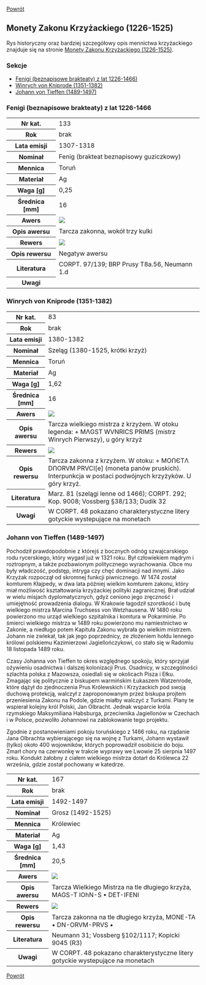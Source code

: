 [Powrót](../)


## Monety Zakonu Krzyżackiego (1226-1525)

Rys historyczny oraz bardziej szczegółowy opis mennictwa krzyżackiego znajduje się na stronie [Monety Zakonu Krzyżackiego (1226-1525)](https://numizmatyka.satola.net/pages/Monety_Zakonu_Krzyzackiego.html).

### Sekcje
- [Fenigi (beznapisowe brakteaty) z lat 1226-1466)](#m1-1)
- [Winrych von Kniprode (1351-1382)](#m1-2)
- [Johann von Tieffen (1489-1497)](#m1-3)


<a id='m1-1'></a>
### Fenigi (beznapisowe brakteaty) z lat 1226-1466

<table class="center">
  <tr>
    <th>Nr kat.</th>
    <td>133</td>
  </tr>
  <tr>
    <th>Rok</th>
    <td>brak</td>
  </tr>
  <tr>
    <th>Lata emisji</th>
    <td>1307-1318</td>
  </tr>
  <tr>
    <th>Nominał</th>
    <td>Fenig (brakteat beznapisowy guziczkowy)</td>
  </tr>
  <tr>
    <th>Mennica</th>
    <td>Toruń</td>
  </tr>
  <tr>
    <th>Materiał</th>
    <td>Ag</td>
  </tr>
  <tr>
    <th>Waga [g]</th>
    <td>0,25</td>
  </tr>
  <tr>
    <th>Średnica [mm]</th>
    <td>16</td>
  </tr>
  <tr>
    <th>Awers</th>
    <td><img src="images/0133 - 1307-1318 - brakteat krzyzacki - awers.jpg"/></td>
  </tr>
  <tr>
    <th>Opis awersu</th>
    <td>Tarcza zakonna, wokół trzy kulki</td>
  </tr>
  <tr>
    <th>Rewers</th>
    <td><img src="images/0133 - 1307-1318 - brakteat krzyzacki - rewers.jpg"/></td>
  </tr>
  <tr>
    <th>Opis rewersu</th>
    <td>Negatyw awersu</td>
  </tr>
  <tr>
    <th>Literatura</th>
    <td>CORPT. 97/139; BRP Prusy T8a.56, Neumann 1.d</td>
  </tr>
  <tr>
    <th>Uwagi</th>
    <td></td>
  </tr>
</table>

<a id='m1-2'></a>
### Winrych von Kniprode (1351-1382)

<table class="center">
  <tr>
    <th>Nr kat.</th>
    <td>83</td>
  </tr>
  <tr>
    <th>Rok</th>
    <td>brak</td>
  </tr>
  <tr>
    <th>Lata emisji</th>
    <td>1380-1382</td>
  </tr>
  <tr>
    <th>Nominał</th>
    <td>Szeląg (1380-1525, krótki krzyż)</td>
  </tr>
  <tr>
    <th>Mennica</th>
    <td>Toruń</td>
  </tr>
  <tr>
    <th>Materiał</th>
    <td>Ag</td>
  </tr>
  <tr>
    <th>Waga [g]</th>
    <td>1,62</td>
  </tr>
  <tr>
    <th>Średnica [mm]</th>
    <td>16</td>
  </tr>
  <tr>
    <th>Awers</th>
    <td><img src="images/0083 - 1360-1382 - szelag krzyzacki - Winrych von Kniprode - awers.jpg"/></td>
  </tr>
  <tr>
    <th>Opis awersu</th>
    <td>Tarcza wielkiego mistrza z krzyżem. W otoku legenda: + MΛGST WVNRICS PRIMS (mistrz Winrych Pierwszy), u góry krzyż</td>
  </tr>
  <tr>
    <th>Rewers</th>
    <td><img src="images/0083 - 1360-1382 - szelag krzyzacki - Winrych von Kniprode - rewers.jpg"/></td>
  </tr>
  <tr>
    <th>Opis rewersu</th>
    <td>Tarcza zakonna z krzyżem. W otoku: + MOՈЄTΛ DՈORVM PRVCI[e] (moneta panów pruskich). Interpunkcja w postaci podwójnych krzyżyków. U góry krzyż.</td>
  </tr>
  <tr>
    <th>Literatura</th>
    <td>Marz. 81 (szelągi lenne od 1466); CORPT. 292; Kop. 9008; Vossberg §38/133; Dudik 32</td>
  </tr>
  <tr>
    <th>Uwagi</th>
    <td>W CORPT. 48 pokazano charakterystyczne litery gotyckie wystepujące na monetach</td>
  </tr>
</table>

<a id='m1-3'></a>
### Johann von Tieffen (1489-1497)
Pochodził prawdopodobnie z którejś z bocznych odnóg szwajcarskiego rodu rycerskiego, który wygasł już w 1321 roku. Był człowiekiem mądrym i roztropnym, a także pozbawionym politycznego wyrachowania. Obce mu były władczość, podstęp, intryga czy chęć dominacji nad innymi. Jako Krzyżak rozpoczął od skromnej funkcji piwnicznego. W 1474 został komturem Kłajpedy, w dwa lata później wielkim komturem zakonu, który miał możliwość kształtowania krzyżackiej polityki zagranicznej. Brał udział w wielu misjach dyplomatycznych, gdyż ceniono jego zręczność i umiejętność prowadzenia dialogu. W Krakowie łagodził szorstkość i butę wielkiego mistrza Marcina Truchsess von Wetzhausena. W 1480 roku powierzono mu urząd wielkiego szpitalnika i komtura w Pokarminie. Po śmierci wielkiego mistrza w 1489 roku powierzono mu namiestnictwo w Zakonie, a niedługo potem Kapituła Zakonu wybrała go wielkim mistrzem. Johann nie zwlekał, tak jak jego poprzednicy, ze złożeniem hołdu lennego królowi polskiemu Kazimierzowi Jagiellończykowi, co stało się w Radomiu 18 listopada 1489 roku.

Czasy Johanna von Tieffen to okres względnego spokoju, który sprzyjał ożywieniu osadnictwa i dalszej kolonizacji Prus. Osadnicy, w szczególności szlachta polska z Mazowsza, osiedlali się w okolicach Pisza i Ełku. Zmagając się politycznie z biskupem warmińskim Łukaszem Watzenrode, które dążył do zjednoczenia Prus Królewskich i Krzyżackich pod swoją duchową protekcją, walczył z zaproponowanym przez biskupa projtem przeniesienia Zakonu na Podole, gdzie miałby walczyć z Turkami. Plany te wspierał kolejny król Polski, Jan Olbracht. Jednak wsparcie króla rzymskiego Maksymiliana Habsburga, przeciwnika Jagiellonów w Czechach i w Polsce, pozwoliło Johannowi na zablokowanie tego projektu.

Zgodnie z postanowieniami pokoju toruńskiego z 1466 roku, na rządanie Jana Olbrachta wybierającego się na wojnę z Turkami, Johann wystawił (tylko) około 400 wojowników, których poprowadził osobiście do boju. Zmarł chory na czerwonkę w trakcie wyprawy we Lwowie 25 sierpnia 1497 roku. Kondukt żałobny z ciałem wielkiego mistrza dotarł do Królewca 22 września, gdzie został pochowany w katedrze.

<table class="center">
  <tr>
    <th>Nr kat.</th>
    <td>167</td>
  </tr>
  <tr>
    <th>Rok</th>
    <td>brak</td>
  </tr>
  <tr>
    <th>Lata emisji</th>
    <td>1492-1497</td>
  </tr>
  <tr>
    <th>Nominał</th>
    <td>Grosz (1492-1525)</td>
  </tr>
  <tr>
    <th>Mennica</th>
    <td>Królewiec</td>
  </tr>
  <tr>
    <th>Materiał</th>
    <td>Ag</td>
  </tr>
  <tr>
    <th>Waga [g]</th>
    <td>1,43</td>
  </tr>
  <tr>
    <th>Średnica [mm]</th>
    <td>20,5</td>
  </tr>
  <tr>
    <th>Awers</th>
    <td><img src="images/0167 - 1492-1497 - grosz krzyzacki - Johann von Tieffen - awers.jpg"/></td>
  </tr>
  <tr>
    <th>Opis awersu</th>
    <td>Tarcza Wielkiego Mistrza na tle długiego krzyża, MAGS-T  IOhN-S • DET-IFENI</td>
  </tr>
  <tr>
    <th>Rewers</th>
    <td><img src="images/0167 - 1492-1497 - grosz krzyzacki - Johann von Tieffen - rewers.jpg"/></td>
  </tr>
  <tr>
    <th>Opis rewersu</th>
    <td>Tarcza zakonna na tle długiego krzyża, MONE-TA • DN-ORVM-PRVS •</td>
  </tr>
  <tr>
    <th>Literatura</th>
    <td>Neumann 31; Vossberg §102/1117; Kopicki 9045 (R3)</td>
  </tr>
  <tr>
    <th>Uwagi</th>
    <td>W CORPT. 48 pokazano charakterystyczne litery gotyckie wystepujące na monetach</td>
  </tr>
</table>


[Powrót](../)